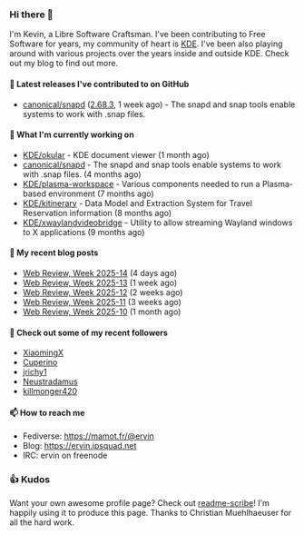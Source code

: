 ### Hi there 👋

I'm Kevin, a Libre Software Craftsman. I've been contributing to Free Software for years,
my community of heart is [KDE](https://kde.org). I've been also playing around with various
projects over the years inside and outside KDE. Check out my blog to find out more.

#### 🔭 Latest releases I've contributed to on GitHub

- [canonical/snapd](https://github.com/canonical/snapd) ([2.68.3](https://github.com/canonical/snapd/releases/tag/2.68.3), 1 week ago) - The snapd and snap tools enable systems to work with .snap files.

#### 🌱 What I'm currently working on

- [KDE/okular](https://github.com/KDE/okular) - KDE document viewer (1 month ago)
- [canonical/snapd](https://github.com/canonical/snapd) - The snapd and snap tools enable systems to work with .snap files. (4 months ago)
- [KDE/plasma-workspace](https://github.com/KDE/plasma-workspace) - Various components needed to run a Plasma-based environment (7 months ago)
- [KDE/kitinerary](https://github.com/KDE/kitinerary) - Data Model and Extraction System for Travel Reservation information (8 months ago)
- [KDE/xwaylandvideobridge](https://github.com/KDE/xwaylandvideobridge) - Utility to allow streaming Wayland windows to X applications (9 months ago)

#### 📜 My recent blog posts

- [Web Review, Week 2025-14](https://ervin.ipsquad.net/blog/2025/04/04/web-review-week-2025-14/) (4 days ago)
- [Web Review, Week 2025-13](https://ervin.ipsquad.net/blog/2025/03/28/web-review-week-2025-13/) (1 week ago)
- [Web Review, Week 2025-12](https://ervin.ipsquad.net/blog/2025/03/21/web-review-week-2025-12/) (2 weeks ago)
- [Web Review, Week 2025-11](https://ervin.ipsquad.net/blog/2025/03/14/web-review-week-2025-11/) (3 weeks ago)
- [Web Review, Week 2025-10](https://ervin.ipsquad.net/blog/2025/03/07/web-review-week-2025-10/) (1 month ago)

#### 👯 Check out some of my recent followers

- [XiaomingX](https://github.com/XiaomingX)
- [Cuperino](https://github.com/Cuperino)
- [jrichy1](https://github.com/jrichy1)
- [Neustradamus](https://github.com/Neustradamus)
- [killmonger420](https://github.com/killmonger420)

#### 📫 How to reach me

- Fediverse: https://mamot.fr/@ervin
- Blog: https://ervin.ipsquad.net
- IRC: ervin on freenode

### 👍 Kudos

Want your own awesome profile page? Check out [readme-scribe](https://github.com/muesli/readme-scribe)!
I'm happily using it to produce this page. Thanks to Christian Muehlhaeuser for all the hard work.

